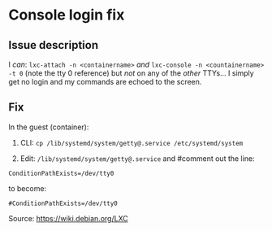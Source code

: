 # Console login fix

## Issue description

I _can_: `lxc-attach -n <containername>` _and_ `lxc-console -n <countainername> -t 0` (note the tty 0 reference) but _not_ on any of the _other_ TTYs... I simply get no login and my commands are echoed to the screen.

## Fix

In the guest (container):

1. CLI: `cp /lib/systemd/system/getty@.service /etc/systemd/system`

2. Edit: `/lib/systemd/system/getty@.service` and #comment out the line:

```
ConditionPathExists=/dev/tty0
```

to become:

```
#ConditionPathExists=/dev/tty0
```

Source: https://wiki.debian.org/LXC
